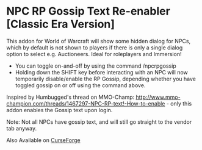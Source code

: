 # NPC RP Gossip Text Re-enabler [Classic Era Version]
This addon for World of Warcraft will show some hidden dialog for NPCs, which by default is not shown to players if there is only a single dialog option to select e.g. Auctioneers.
Ideal for roleplayers and Immersion!

<ul><li>You can toggle on-and-off by using the command /npcrpgossip</li>
<li>Holding down the SHIFT key before interacting with an NPC will now temporarily disable/enable the RP Gossip, depending whether you have toggled gossip on or off using the command above.</li></ul>

Inspired by Humbugged's thread on MMO-Champ: http://www.mmo-champion.com/threads/1467297-NPC-RP-text!-How-to-enable - only this addon enables the Gossip text upon login.

Note: Not all NPCs have gossip text, and will still go straight to the vendor tab anyway.

Also Available on [CurseForge](https://www.curseforge.com/wow/addons/npc-rp-gossip)
